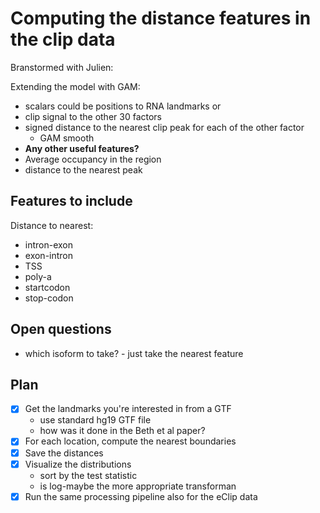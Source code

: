 # Computing the distance features in the clip data

Branstormed with Julien:

Extending the model with GAM:
- scalars could be positions to RNA landmarks or 
- clip signal to the other 30 factors
- signed distance to the nearest clip peak for each of the other factor
  - GAM smooth
- **Any other useful features?**
- Average occupancy in the region
- distance to the nearest peak

## Features to include
Distance to nearest:
  * intron-exon 
  * exon-intron
  * TSS
  * poly-a
  * startcodon 
  * stop-codon

## Open questions
- which isoform to take? - just take the nearest feature


## Plan
- [x] Get the landmarks you're interested in from a GTF
   - use standard hg19 GTF file
   - how was it done in the Beth et al paper?
- [x] For each location, compute the nearest boundaries
- [x] Save the distances
- [x] Visualize the distributions
   - sort by the test statistic
   - is log-maybe the more appropriate transforman
- [x] Run the same processing pipeline also for the eClip data
